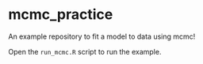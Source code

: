 # mcmc_practice

An example repository to fit a model to data using mcmc!

Open the `run_mcmc.R` script to run the example.
